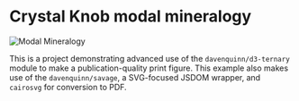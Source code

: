 # Crystal Knob modal mineralogy

![Modal
Mineralogy](https://raw.githubusercontent.com/davenquinn/crystal-knob-modal-mineralogy/master/preview.png)

This is a project demonstrating advanced use
of the `davenquinn/d3-ternary` module to make a
publication-quality print figure. This example also makes use of the `davenquinn/savage`, a SVG-focused JSDOM wrapper, and `cairosvg` for conversion to PDF.

